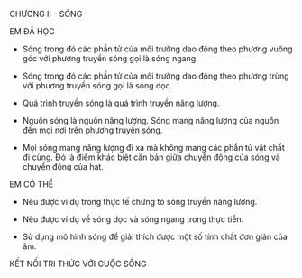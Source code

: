 CHƯƠNG II - SÓNG

EM ĐÃ HỌC

- Sóng trong đó các phần tử của môi trường dao động theo phương vuông góc với phương truyền sóng gọi là sóng ngang.

- Sóng trong đó các phần tử của môi trường dao động theo phương trùng với phương truyền sóng gọi là sóng dọc.

- Quá trình truyền sóng là quá trình truyền năng lượng.

- Nguồn sóng là nguồn năng lượng. Sóng mang năng lượng của nguồn đến mọi nơi trên phương truyền sóng.

- Mọi sóng mang năng lượng đi xa mà không mang các phần tử vật chất đi cùng. Đó là điểm khác biệt căn bản giữa chuyển động của sóng và chuyển động của hạt.

EM CÓ THỂ

- Nêu được ví dụ trong thực tế chứng tỏ sóng truyền năng lượng.

- Nêu được ví dụ về sóng dọc và sóng ngang trong thực tiễn.

- Sử dụng mô hình sóng để giải thích được một số tính chất đơn giản của âm.

KẾT NỐI TRI THỨC VỚI CUỘC SỐNG